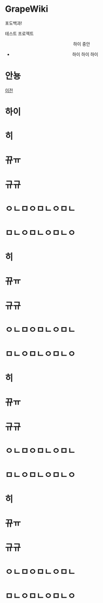 # GrapeWiki
포도백과!


테스트 프로젝트

<div align="center">

하이 중안

- 하이 하이 하이

</div>

# 안뇽
[이전](https://github.com/grape82/GrapeWiki#%EC%95%88%EB%87%BD)

# 하이



# 히

# 뀨ㅠ

# 규규

# ㅇㄴㅁㅇㅁㄴㅇㅁㄴ

# ㅁㄴㅇㅁㄴㅇㅁㄴㅇ


# 히

# 뀨ㅠ

# 규규

# ㅇㄴㅁㅇㅁㄴㅇㅁㄴ

# ㅁㄴㅇㅁㄴㅇㅁㄴㅇ


# 히

# 뀨ㅠ

# 규규

# ㅇㄴㅁㅇㅁㄴㅇㅁㄴ

# ㅁㄴㅇㅁㄴㅇㅁㄴㅇ


# 히

# 뀨ㅠ

# 규규

# ㅇㄴㅁㅇㅁㄴㅇㅁㄴ

# ㅁㄴㅇㅁㄴㅇㅁㄴㅇ
